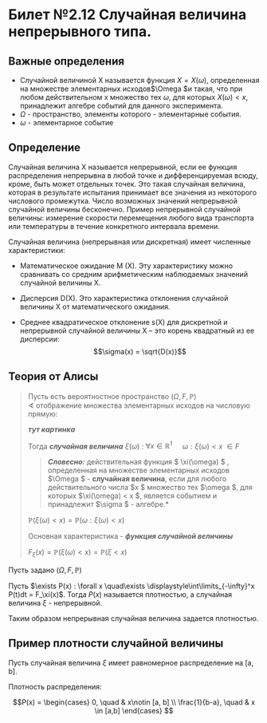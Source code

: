 # Билет №2.12 Случайная величина непрерывного типа.
## Важные определения
- Случайной величиной X называется функция $X = X(\omega)$, определенная на множестве элементарных исходов$\Omega $и такая, что при любом действительном x множество тех $\omega$, для которых $X(\omega) < x$, принадлежит алгебре событий для данного эксперимента.
- $\Omega$ - пространство, элементы которого - элементарные события.
- $\omega$ - элементарное событие
## Определение
Случайная величина Х называется непрерывной, если ее функция распределения непрерывна в любой точке и дифференцируемая всюду, кроме, быть может отдельных точек. Это такая случайная величина, которая в результате испытания принимает все значения из некоторого числового промежутка. Число возможных значений непрерывной случайной величины бесконечно. 
Пример непрерывной случайной величины: измерение скорости перемещения любого вида транспорта или температуры в течение конкретного интервала времени.

Случайная величина (непрерывная или дискретная) имеет численные характеристики:

- Математическое ожидание М (Х). Эту характеристику можно сравнивать со средним арифметическим наблюдаемых значений случайной величины Х.

- Дисперсия D(X). Это характеристика отклонения случайной величины Х от математического ожидания.

- Среднее квадратическое отклонение s(Х) для дискретной и непрерывной случайной величины Х – это корень квадратный из ее дисперсии:
$$\sigma(x) = \sqrt{D(x)}$$

## Теория от Алисы
> Пусть есть  вероятностное пространство $(\Omega, F, \mathbb P)$  
$\sphericalangle$ отображение множества элементарных исходов на числовую прямую:
>
>***тут картинка***
>
>Тогда ***случайная величина*** 
>$\xi(\omega)$ : $\forall x \in \mathbb R ^ 1 \quad$ $\omega : \xi(\omega) < x$ $\in F$   
>
> > ***Словесно:*** действительная функция 
> > $ \xi(\omega) $
> > , определенная на множестве элементарных исходов  $\Omega $ - **случайная величина**, если для любого действительного числа  $x $ множество тех  $\omega $, для которых  $\xi(\omega) < x $, является событием и принадлежит  $\sigma $ - алгебре.*
>
>$\mathbb P(\xi(\omega) < x) = \mathbb P(\omega : \xi(\omega) < x)$
>
>Основная характеристика - ***функция случайной величины***
>
>$F_\xi(x) = \mathbb P(\xi(\omega) < x) = \mathbb P(\xi < x)$

Пусть задано $(\Omega, F, \mathbb P)$

Пусть $\exists P(x) : \forall x \quad\exists \displaystyle\int\limits_{-\infty}^x P(t)dt = F_\xi(x)$. Тогда $P(x)$ называется плотностью, а случайная величина 
$\xi$ - непрерывной.

Таким образом непрерывная случайная величина задается плотностью.

## Пример плотности случайной величины

Пусть случайная величина $\xi$ имеет равномерное распределение на [a, b].

Плотность распределения:

$$P(x) =
\begin{cases} 0, \quad & x\notin [a, b] \\
\frac{1}{b-a}, \quad & x \in [a,b] 
\end{cases}
$$
